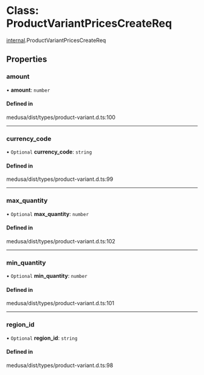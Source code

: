# Class: ProductVariantPricesCreateReq

[internal](../modules/internal-16.md).ProductVariantPricesCreateReq

## Properties

### amount

• **amount**: `number`

#### Defined in

medusa/dist/types/product-variant.d.ts:100

___

### currency\_code

• `Optional` **currency\_code**: `string`

#### Defined in

medusa/dist/types/product-variant.d.ts:99

___

### max\_quantity

• `Optional` **max\_quantity**: `number`

#### Defined in

medusa/dist/types/product-variant.d.ts:102

___

### min\_quantity

• `Optional` **min\_quantity**: `number`

#### Defined in

medusa/dist/types/product-variant.d.ts:101

___

### region\_id

• `Optional` **region\_id**: `string`

#### Defined in

medusa/dist/types/product-variant.d.ts:98
